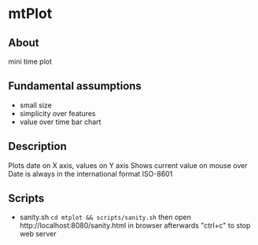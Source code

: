 # mtPlot

## About

mini time plot

## Fundamental assumptions

- small size
- simplicity over features
- value over time bar chart

## Description

Plots date on X axis, values on Y axis
Shows current value on mouse over
Date is always in the international format ISO-8601

## Scripts

- sanity.sh
  `cd mtplot && scripts/sanity.sh`
  then open http://localhost:8080/sanity.html in browser
  afterwards "ctrl+c" to stop web server
